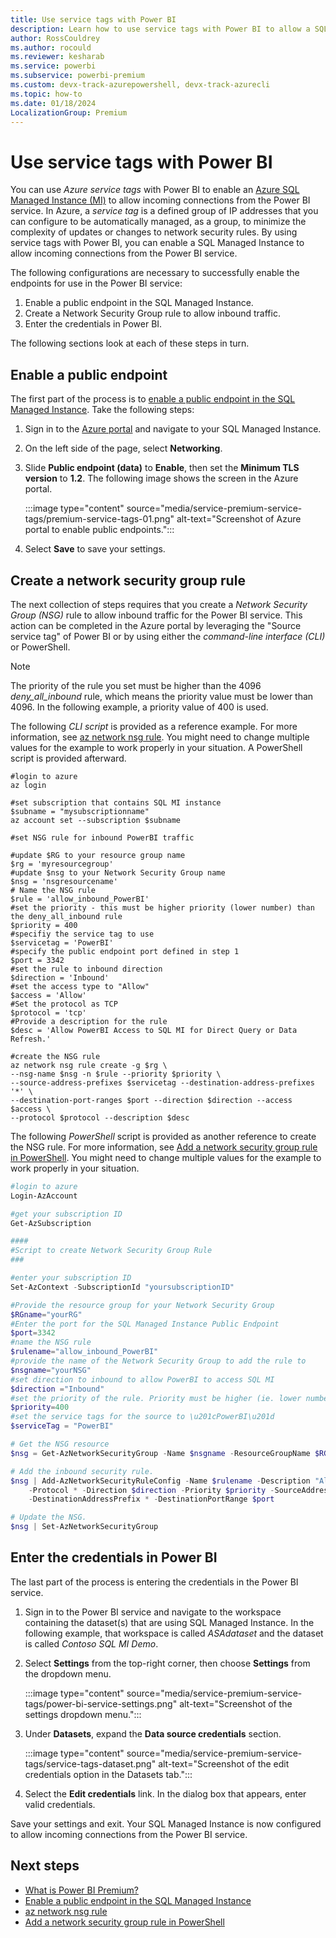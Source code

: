```yaml
---
title: Use service tags with Power BI
description: Learn how to use service tags with Power BI to allow a SQL Managed Instance to accept connections from the Power BI service.
author: RossCouldrey
ms.author: rocould
ms.reviewer: kesharab
ms.service: powerbi
ms.subservice: powerbi-premium
ms.custom: devx-track-azurepowershell, devx-track-azurecli
ms.topic: how-to
ms.date: 01/18/2024
LocalizationGroup: Premium
---
```


# Use service tags with Power BI

You can use *Azure service tags* with Power BI to enable an [Azure SQL Managed Instance (MI)](/azure/azure-sql/managed-instance/sql-managed-instance-paas-overview) to allow incoming connections from the Power BI service. In Azure, a *service tag* is a defined group of IP addresses that you can configure to be automatically managed, as a group, to minimize the complexity of updates or changes to network security rules. By using service tags with Power BI, you can enable a SQL Managed Instance to allow incoming connections from the Power BI service.

The following configurations are necessary to successfully enable the endpoints for use in the Power BI service:

1. Enable a public endpoint in the SQL Managed Instance.
2. Create a Network Security Group rule to allow inbound traffic.
3. Enter the credentials in Power BI.

The following sections look at each of these steps in turn.

## Enable a public endpoint

The first part of the process is to [enable a public endpoint in the SQL Managed Instance](/azure/azure-sql/managed-instance/public-endpoint-configure). Take the following steps:

1. Sign in to the [Azure portal](https://portal.azure.com) and navigate to your SQL Managed Instance.
2. On the left side of the page, select **Networking**.
3. Slide **Public endpoint (data)** to **Enable**, then set the **Minimum TLS version** to **1.2**. The following image shows the screen in the Azure portal.

    :::image type="content" source="media/service-premium-service-tags/premium-service-tags-01.png" alt-text="Screenshot of Azure portal to enable public endpoints.":::

4. Select **Save** to save your settings.

## Create a network security group rule

The next collection of steps requires that you create a *Network Security Group (NSG)* rule to allow inbound traffic for the Power BI service. This action can be completed in the Azure portal by leveraging the "Source service tag" of Power BI or by using either the *command-line interface (CLI)* or PowerShell. 

> [!NOTE]
> The priority of the rule you set must be higher than the 4096 *deny_all_inbound* rule, which means the priority value must be lower than 4096. In the following example, a priority value of 400 is used.

The following *CLI script* is provided as a reference example. For more information, see [az network nsg rule](/cli/azure/network/nsg/rule). You might need to change multiple values for the example to work properly in your situation. A PowerShell script is provided afterward. 

```azurecli
#login to azure
az login

#set subscription that contains SQL MI instance
$subname = "mysubscriptionname"
az account set --subscription $subname

#set NSG rule for inbound PowerBI traffic

#update $RG to your resource group name
$rg = 'myresourcegroup'
#update $nsg to your Network Security Group name
$nsg = 'nsgresourcename'
# Name the NSG rule
$rule = 'allow_inbound_PowerBI'
#set the priority - this must be higher priority (lower number) than the deny_all_inbound rule
$priority = 400
#specifiy the service tag to use
$servicetag = 'PowerBI'
#specify the public endpoint port defined in step 1
$port = 3342
#set the rule to inbound direction
$direction = 'Inbound'
#set the access type to "Allow"
$access = 'Allow'
#Set the protocol as TCP
$protocol = 'tcp'
#Provide a description for the rule
$desc = 'Allow PowerBI Access to SQL MI for Direct Query or Data Refresh.'
 
#create the NSG rule
az network nsg rule create -g $rg \
--nsg-name $nsg -n $rule --priority $priority \
--source-address-prefixes $servicetag --destination-address-prefixes '*' \
--destination-port-ranges $port --direction $direction --access $access \
--protocol $protocol --description $desc
```

The following *PowerShell* script is provided as another reference to create the NSG rule. For more information, see [Add a network security group rule in PowerShell](/azure/service-fabric/scripts/service-fabric-powershell-add-nsg-rule). You might need to change multiple values for the example to work properly in your situation. 

```powershell
#login to azure
Login-AzAccount

#get your subscription ID
Get-AzSubscription

####
#Script to create Network Security Group Rule
###

#enter your subscription ID
Set-AzContext -SubscriptionId "yoursubscriptionID" 

#Provide the resource group for your Network Security Group
$RGname="yourRG"
#Enter the port for the SQL Managed Instance Public Endpoint
$port=3342
#name the NSG rule
$rulename="allow_inbound_PowerBI"
#provide the name of the Network Security Group to add the rule to
$nsgname="yourNSG"
#set direction to inbound to allow PowerBI to access SQL MI
$direction ="Inbound"
#set the priority of the rule. Priority must be higher (ie. lower number) than the deny_all_inbound (4096)
$priority=400
#set the service tags for the source to \u201cPowerBI\u201d
$serviceTag = "PowerBI"

# Get the NSG resource
$nsg = Get-AzNetworkSecurityGroup -Name $nsgname -ResourceGroupName $RGname

# Add the inbound security rule.
$nsg | Add-AzNetworkSecurityRuleConfig -Name $rulename -Description "Allow app port" -Access Allow `
    -Protocol * -Direction $direction -Priority $priority -SourceAddressPrefix $serviceTag -SourcePortRange * `
    -DestinationAddressPrefix * -DestinationPortRange $port

# Update the NSG.
$nsg | Set-AzNetworkSecurityGroup 

```

## Enter the credentials in Power BI

The last part of the process is entering the credentials in the Power BI service. 

1. Sign in to the Power BI service and navigate to the workspace containing the dataset(s) that are using SQL Managed Instance. In the following example, that workspace is called *ASAdataset* and the dataset is called *Contoso SQL MI Demo*.

2. Select **Settings** from the top-right corner, then choose **Settings** from the dropdown menu.

    :::image type="content" source="media/service-premium-service-tags/power-bi-service-settings.png" alt-text="Screenshot of the settings dropdown menu.":::

3. Under **Datasets**, expand the **Data source credentials** section.

    :::image type="content" source="media/service-premium-service-tags/service-tags-dataset.png" alt-text="Screenshot of the edit credentials option in the Datasets tab.":::

4. Select the **Edit credentials** link. In the dialog box that appears, enter valid credentials.

Save your settings and exit. Your SQL Managed Instance is now configured to allow incoming connections from the Power BI service.

## Next steps

* [What is Power BI Premium?](service-premium-what-is.md)
* [Enable a public endpoint in the SQL Managed Instance](/azure/azure-sql/managed-instance/public-endpoint-configure)
* [az network nsg rule](/cli/azure/network/nsg/rule)
* [Add a network security group rule in PowerShell](/azure/service-fabric/scripts/service-fabric-powershell-add-nsg-rule)
